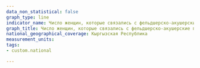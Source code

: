 ```yaml
---
data_non_statistical: false
graph_type: line
indicator_name: Число женщин, которые связались с фельдшерско-акушерские пункты, организации здравоохранения, оказывающие медицинскую и профилактическую помощь ЦСМ, станции (отделения, больницы) скорой медицинской помощи или отделы судебно-медицинской экспертизы в связи с насилием в семье
graph_title: Число женщин, которые связались с фельдшерско-акушерские пункты, организации здравоохранения, оказывающие медицинскую и профилактическую помощь ЦСМ, станции (отделения, больницы) скорой медицинской помощи или отделы судебно-медицинской экспертизы в связи с насилием в семье
national_geographical_coverage: Кыргызская Республика
measurement_units:
tags:
- custom.national

---
```

